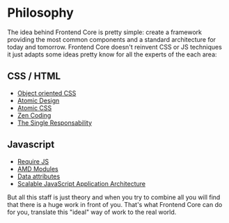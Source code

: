 # Philosophy

The idea behind Frontend Core is pretty simple: create a framework providing the most common components and a standard architecture for today and tomorrow. Frontend Core doesn't reinvent CSS or JS techniques it just adapts some ideas pretty know for all the experts of the each area:

## CSS / HTML
* [Object oriented CSS](http://coding.smashingmagazine.com/2011/12/12/an-introduction-to-object-oriented-css-oocss/)
* [Atomic Design](http://bradfrostweb.com/blog/post/atomic-web-design/)
* [Atomic CSS](https://www.lucidchart.com/techblog/2014/01/31/atomic-css-tool-set/)
* [Zen Coding](https://code.google.com/p/zen-coding/wiki/ZenCSSPropertiesEn)
* [The Single Responsability](http://csswizardry.com/2012/04/the-single-responsibility-principle-applied-to-css/)

## Javascript
* [Require JS](http://requirejs.org/)
* [AMD Modules](http://requirejs.org/docs/whyamd.html)
* [Data attributes](https://developer.mozilla.org/en-US/docs/Web/Guide/HTML/Using_data_attributes)
* [Scalable JavaScript Application Architecture](http://www.youtube.com/watch?v=mKouqShWI4o)

But all this staff is just theory and when you try to combine all you will find that there is a huge work in front of you. That's what Frontend Core can do for you, translate this "ideal" way of work to the real world.